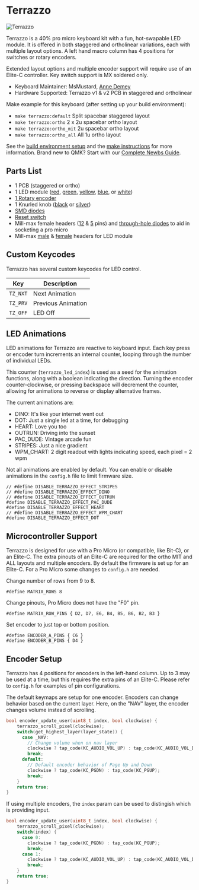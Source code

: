 # Terrazzo

![Terrazzo](https://i.imgur.com/W91ixck.jpg)

Terrazzo is a 40% pro micro keyboard kit with a fun, hot-swapable LED module. It is offered in both staggered and ortholinear variations, each with multiple layout options. A left hand macro column has 4 positions for switches or rotary encoders. 

Extended layout options and multiple encoder support will require use of an Elite-C controller. Key switch support is MX soldered only.

* Keyboard Maintainer: MsMustard, [Anne Demey](https://github.com/ademey) 
* Hardware Supported: Terrazzo v1 & v2 PCB in staggered and ortholinear

Make example for this keyboard (after setting up your build environment):

- `make terrazzo:default` Split spacebar staggered layout
- `make terrazzo:ortho` 2 x 2u spacebar ortho layout
- `make terrazzo:ortho_mit` 2u spacebar ortho layout
- `make terrazzo:ortho_all` All 1u ortho layout

See the [build environment setup](https://docs.qmk.fm/#/getting_started_build_tools) and the [make instructions](https://docs.qmk.fm/#/getting_started_make_guide) for more information. Brand new to QMK? Start with our [Complete Newbs Guide](https://docs.qmk.fm/#/newbs).

## Parts List
- 1 PCB (staggered or ortho)
- 1 LED module ([red](https://www.digikey.com/product-detail/en/adafruit-industries-llc/3134/1528-1699-ND/6058480), [green](https://www.digikey.com/product-detail/en/adafruit-industries-llc/3136/1528-1701-ND/6058482), [yellow](https://www.digikey.com/short/zbttp5), [blue](https://www.digikey.com/product-detail/en/adafruit-industries-llc/3137/1528-1702-ND/6058483), or [white](https://www.digikey.com/product-detail/en/adafruit-industries-llc/3138/1528-1703-ND/6058484))
- [1 Rotary encoder](https://www.digikey.com/short/zbttzn)
- 1 Knurled knob ([black](https://www.digikey.com/short/zbttz4) or [silver](https://www.digikey.com/short/zbttz4))
- [SMD diodes](https://www.digikey.com/short/zbttzr)
- [Reset switch](https://www.digikey.com/short/zbttz1)
- Mill-max female headers ([12](https://www.digikey.com/short/zbtt42) & [5](https://www.digikey.com/short/zbttmt) pins) and [through-hole diodes](https://www.digikey.com/short/zbttmj) to aid in socketing a pro micro
- Mill-max [male](https://www.digikey.com/short/zbttm5) & [female](https://www.digikey.com/short/zbttm4) headers for LED module

## Custom Keycodes

Terrazzo has several custom keycodes for LED control.

| Key | Description |
|-----|-------------|
| `TZ_NXT` | Next Animation |
| `TZ_PRV` | Previous Animation |
| `TZ_OFF` | LED Off |

## LED Animations

LED animations for Terrazzo are reactive to keyboard input. Each key press or encoder turn increments an internal counter, looping through the number of individual LEDs. 

This counter (`terrazzo_led_index`) is used as a seed for the animation functions, along with a boolean indicating the direction. Turning the encoder counter-clockwise, or pressing backspace will decrement the counter, allowing for animations to reverse or display alternative frames.

The current animations are:

- DINO: It's like your internet went out
- DOT: Just a single led at a time, for debugging
- HEART: Love you too
- OUTRUN: Driving into the sunset
- PAC_DUDE: Vintage arcade fun
- STRIPES: Just a nice gradient
- WPM_CHART: 2 digit readout with lights indicating speed, each pixel = 2 wpm

Not all animations are enabled by default. You can enable or disable animations in the `config.h` file to limit firmware size.

```
// #define DISABLE_TERRAZZO_EFFECT_STRIPES
// #define DISABLE_TERRAZZO_EFFECT_DINO
// #define DISABLE_TERRAZZO_EFFECT_OUTRUN
#define DISABLE_TERRAZZO_EFFECT_PAC_DUDE
#define DISABLE_TERRAZZO_EFFECT_HEART
// #define DISABLE_TERRAZZO_EFFECT_WPM_CHART
#define DISABLE_TERRAZZO_EFFECT_DOT
```

## Microcontroller Support

Terrazzo is designed for use with a Pro Micro (or compatible, like Bit-C), or an Elite-C. The extra pinouts of an Elite-C are required for the ortho MIT and ALL layouts and multiple encoders. By default the firmware is set up for an Elite-C. For a Pro Micro some changes to `config.h` are needed.

Change number of rows from 9 to 8.
```
#define MATRIX_ROWS 8
```

Change pinouts, Pro Micro does not have the "F0" pin.
```
#define MATRIX_ROW_PINS { D2, D7, E6, B4, B5, B6, B2, B3 }
```

Set encoder to just top or bottom position.
```
#define ENCODER_A_PINS { C6 }
#define ENCODER_B_PINS { D4 }
```

## Encoder Setup

Terrazzo has 4 positions for encoders in the left-hand column. Up to 3 may be used at a time, but this requires the extra pins of an Elite-C. Please refer to `config.h` for examples of pin configurations.

The default keymaps are setup for one encoder. Encoders can change behavior based on the current layer. Here, on the "NAV" layer, the encoder changes volume instead of scrolling.

```c
bool encoder_update_user(uint8_t index, bool clockwise) {
    terrazzo_scroll_pixel(clockwise);
    switch(get_highest_layer(layer_state)) {
      case _NAV:
        // Change volume when on nav layer
        clockwise ? tap_code(KC_AUDIO_VOL_UP) : tap_code(KC_AUDIO_VOL_DOWN);
        break;
      default:
        // Default encoder behavior of Page Up and Down
        clockwise ? tap_code(KC_PGDN) : tap_code(KC_PGUP);
        break;
    }   
    return true;
}
```

If using multiple encoders, the `index` param can be used to distingish which is providing input.

```c
bool encoder_update_user(uint8_t index, bool clockwise) {
    terrazzo_scroll_pixel(clockwise);
    switch(index) {
      case 0:
        clockwise ? tap_code(KC_PGDN) : tap_code(KC_PGUP);
        break;
      case 1:
        clockwise ? tap_code(KC_AUDIO_VOL_UP) : tap_code(KC_AUDIO_VOL_DOWN);
        break;        
    }
    return true;
}
```
